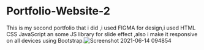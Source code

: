 # Portfolio-Website-2
This is my second portfolio that i did ,i used FIGMA for design,i used HTML CSS JavaScript an some JS library for slide effect ,also i make it responsive
on all devices using Bootstrap.![Screenshot 2021-06-14 094854](https://user-images.githubusercontent.com/83244509/130276927-b8dc1cef-8618-44ae-a107-36ea4efda0b4.png)

